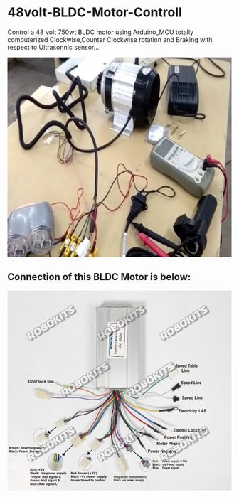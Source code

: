 # 48volt-BLDC-Motor-Controll
Control a 48 volt 750wt BLDC motor using Arduino_MCU totally computerized Clockwise,Counter Clockwise rotation and Braking with respect to Ultrasonnic sensor...

<img src="bldc.png" height=450>

## Connection of this BLDC Motor is below:

<img src="48v bldc connection.jpg" height=450>
